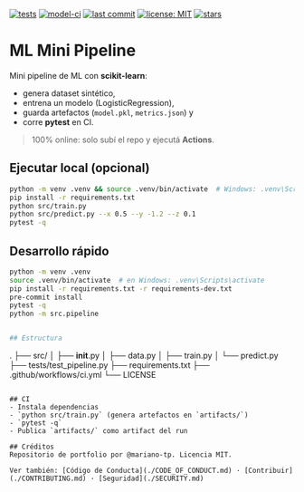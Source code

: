 [![tests](https://img.shields.io/github/actions/workflow/status/mariano-tp/ml-mini-pipeline/ci.yml?branch=main&label=tests&style=flat-square)](https://github.com/mariano-tp/ml-mini-pipeline/actions/workflows/ci.yml)
[![model-ci](https://img.shields.io/github/actions/workflow/status/mariano-tp/ml-mini-pipeline/model-ci.yml?branch=main&label=model-ci&style=flat-square)](https://github.com/mariano-tp/ml-mini-pipeline/actions/workflows/model-ci.yml)
[![last commit](https://img.shields.io/github/last-commit/mariano-tp/ml-mini-pipeline?style=flat-square)](https://github.com/mariano-tp/ml-mini-pipeline/commits/main)
[![license: MIT](https://img.shields.io/badge/license-MIT-green?style=flat-square)](./LICENSE)
[![stars](https://img.shields.io/github/stars/mariano-tp/ml-mini-pipeline?style=flat-square)](https://github.com/mariano-tp/ml-mini-pipeline/stargazers)

# ML Mini Pipeline

Mini pipeline de ML con **scikit-learn**:
- genera dataset sintético,
- entrena un modelo (LogisticRegression),
- guarda artefactos (`model.pkl`, `metrics.json`) y
- corre **pytest** en CI.

> 100% online: solo subí el repo y ejecutá **Actions**.

## Ejecutar local (opcional)
```bash
python -m venv .venv && source .venv/bin/activate  # Windows: .venv\Scripts\activate
pip install -r requirements.txt
python src/train.py
python src/predict.py --x 0.5 --y -1.2 --z 0.1
pytest -q
```

## Desarrollo rápido

```bash
python -m venv .venv
source .venv/bin/activate  # en Windows: .venv\Scripts\activate
pip install -r requirements.txt -r requirements-dev.txt
pre-commit install
pytest -q
python -m src.pipeline


## Estructura
```
.
├── src/
│   ├── __init__.py
│   ├── data.py
│   ├── train.py
│   └── predict.py
├── tests/test_pipeline.py
├── requirements.txt
├── .github/workflows/ci.yml
└── LICENSE
```

## CI
- Instala dependencias
- `python src/train.py` (genera artefactos en `artifacts/`)
- `pytest -q`
- Publica `artifacts/` como artifact del run

## Créditos
Repositorio de portfolio por @mariano-tp. Licencia MIT.

Ver también: [Código de Conducta](./CODE_OF_CONDUCT.md) · [Contribuir](./CONTRIBUTING.md) · [Seguridad](./SECURITY.md)

